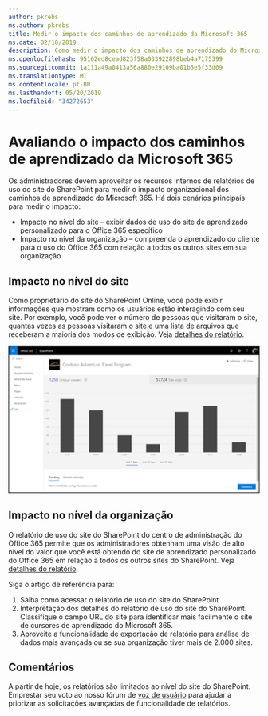 ```yaml
---
author: pkrebs
ms.author: pkrebs
title: Medir o impacto dos caminhos de aprendizado da Microsoft 365
ms.date: 02/10/2019
description: Como medir o impacto dos caminhos de aprendizado do Microsoft 365
ms.openlocfilehash: 95162ed8cead823f58a033922898beb4a7175399
ms.sourcegitcommit: 1a111a49a0413a56a880e29109ba01b5e5f33d09
ms.translationtype: MT
ms.contentlocale: pt-BR
ms.lasthandoff: 05/20/2019
ms.locfileid: "34272653"
---
```

# <a name="measuring-impact-of-microsoft-365-learning-pathways"></a>Avaliando o impacto dos caminhos de aprendizado da Microsoft 365

Os administradores devem aproveitar os recursos internos de relatórios de uso do site do SharePoint para medir o impacto organizacional dos caminhos de aprendizado do Microsoft 365. Há dois cenários principais para medir o impacto: 
- Impacto no nível do site – exibir dados de uso do site de aprendizado personalizado para o Office 365 específico 
- Impacto no nível da organização – compreenda o aprendizado do cliente para o uso do Office 365 com relação a todos os outros sites em sua organização

## <a name="site-level-impact"></a>Impacto no nível do site

Como proprietário do site do SharePoint Online, você pode exibir informações que mostram como os usuários estão interagindo com seu site. Por exemplo, você pode ver o número de pessoas que visitaram o site, quantas vezes as pessoas visitaram o site e uma lista de arquivos que receberam a maioria dos modos de exibição. Veja [detalhes do relatório](https://support.office.com/article/view-usage-data-for-your-sharepoint-site-2fa8ddc2-c4b3-4268-8d26-a772dc55779e). 

![CG-measureimpactreport. png](media/cg-measureimpactreport.png)

## <a name="organization-level-impact"></a>Impacto no nível da organização
O relatório de uso do site do SharePoint do centro de administração do Office 365 permite que os administradores obtenham uma visão de alto nível do valor que você está obtendo do site de aprendizado personalizado do Office 365 em relação a todos os outros sites do SharePoint. Veja [detalhes do relatório](https://docs.microsoft.com/office365/admin/activity-reports/sharepoint-site-usage?view=o365-worldwide).
 
Siga o artigo de referência para: 
1. Saiba como acessar o relatório de uso do site do SharePoint 
2. Interpretação dos detalhes do relatório de uso do site do SharePoint. Classifique o campo URL do site para identificar mais facilmente o site de cursores de aprendizado do Microsoft 365. 
3. Aproveite a funcionalidade de exportação de relatório para análise de dados mais avançada ou se sua organização tiver mais de 2.000 sites. 

## <a name="feedback"></a>Comentários

A partir de hoje, os relatórios são limitados ao nível do site do SharePoint. Emprestar seu voto ao nosso fórum de [voz de usuário](https://microsoftteams.uservoice.com/forums/913429-learning-solutions) para ajudar a priorizar as solicitações avançadas de funcionalidade de relatórios.   

